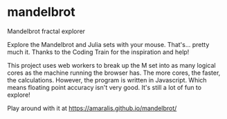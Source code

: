 # mandelbrot

Mandelbrot fractal explorer

Explore the Mandelbrot and Julia sets with your mouse. That's... pretty much it. Thanks to the Coding Train for the inspiration and help!

This project uses web workers to break up the M set into as many logical cores as the machine running the browser has. The more cores, the faster, the calculations. However, the program is written in Javascript. Which means floating point accuracy isn't very good. It's still a lot of fun to explore!

Play around with it at https://amaralis.github.io/mandelbrot/
